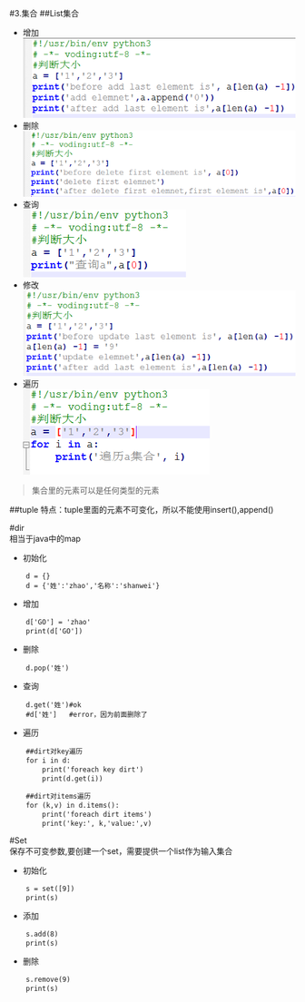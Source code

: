 #3.集合
##List集合
- 增加        
![](pic/collection-add.png)
- 删除            
![](pic/collectoin-delete.png)
- 查询                   
![](pic/collection-query.png)
- 修改            
![](pic/collection-update.png)      
- 遍历                      
![](pic/collection-foreach.png)         

> 集合里的元素可以是任何类型的元素          

##tuple
特点：tuple里面的元素不可变化，所以不能使用insert(),append()

#dir        
相当于java中的map

- 初始化       
```angular2html
    d = {}   
    d = {'姓':'zhao','名称':'shanwei'}
```
- 增加        
```angular2html
    d['GO'] = 'zhao' 
    print(d['GO'])
```
- 删除
```angular2html
    d.pop('姓')
```
- 查询
```angular2html
    d.get('姓')#ok
    #d['姓']   #error，因为前面删除了
```
- 遍历    
```angular2html
    ##dirt对key遍历
    for i in d:
    	print('foreach key dirt')
    	print(d.get(i))
```
```angular2html
    ##dirt对items遍历
    for (k,v) in d.items():
    	print('foreach dirt items')
    	print('key:', k,'value:',v)
```

#Set        
保存不可变参数,要创建一个set，需要提供一个list作为输入集合      
- 初始化
```angular2html
    s = set([9])
    print(s)
```
- 添加
```angular2html
    s.add(8)
    print(s)
```
- 删除
```angular2html
    s.remove(9)
    print(s)
```

      
 

 